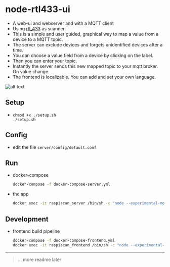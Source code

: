 # node-rtl433-ui

- A web-ui and webserver and with a MQTT client
- Using [rtl_433](https://github.com/merbanan/rtl_433) as scanner.
- This is a simple and user guided, graphical way to map a value from a device to a MQTT topic.
- The server can exclude devices and forgets unidentified devices after a time.
- You can choose a value field from a device by clicking on the label.
- Then you can enter your topic.
- Instantly the server sends this new mapped topic to your mqtt broker. On value change.
- The frontend is localizable. You can add and set your own language.


![alt text](../master/docs/screenshots/listing.png?raw=true "Screenshot device listing")

## Setup

- ```
  chmod +x ./setup.sh
  ./setup.sh
  ```

## Config

- edit the file `server/config/default.conf`

## Run

- docker-compose
    ```bash
    docker-compose -f docker-compose-server.yml
    ```

- the app
    ```bash
    docker exec -it raspiscan_server /bin/sh -c "node --experimental-modules --experimental-json-modules index.js"
    ```

## Development

- frontend build pipeline
    ```bash
    docker-compose -f docker-compose-frontend.yml
    docker exec -it raspiscan_frontend /bin/sh -c "node --experimental-modules --experimental-json-modules config/WebpackConfigDev.js"
    ```


---
>  ... more readme later
